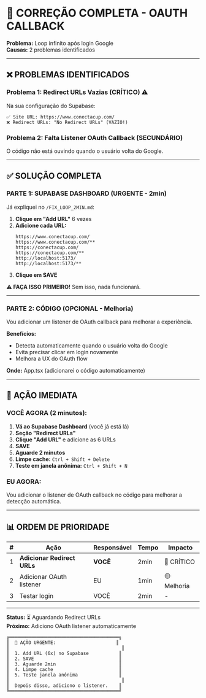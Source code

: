 # 🔧 CORREÇÃO COMPLETA - OAUTH CALLBACK

**Problema:** Loop infinito após login Google  
**Causas:** 2 problemas identificados  

---

## ❌ PROBLEMAS IDENTIFICADOS

### **Problema 1: Redirect URLs Vazias (CRÍTICO)** ⚠️
Na sua configuração do Supabase:
```
✅ Site URL: https://www.conectacup.com/
❌ Redirect URLs: "No Redirect URLs" (VAZIO!)
```

### **Problema 2: Falta Listener OAuth Callback (SECUNDÁRIO)**
O código não está ouvindo quando o usuário volta do Google.

---

## ✅ SOLUÇÃO COMPLETA

### **PARTE 1: SUPABASE DASHBOARD (URGENTE - 2min)**

Já expliquei no `/FIX_LOOP_2MIN.md`:

1. **Clique em "Add URL"** 6 vezes
2. **Adicione cada URL:**
   ```
   https://www.conectacup.com/
   https://www.conectacup.com/**
   https://conectacup.com/
   https://conectacup.com/**
   http://localhost:5173/
   http://localhost:5173/**
   ```
3. **Clique em SAVE**

**⚠️ FAÇA ISSO PRIMEIRO!** Sem isso, nada funcionará.

---

### **PARTE 2: CÓDIGO (OPCIONAL - Melhoria)**

Vou adicionar um listener de OAuth callback para melhorar a experiência.

**Benefícios:**
- Detecta automaticamente quando o usuário volta do Google
- Evita precisar clicar em login novamente
- Melhora a UX do OAuth flow

**Onde:** App.tsx (adicionarei o código automaticamente)

---

## 🎯 AÇÃO IMEDIATA

### **VOCÊ AGORA (2 minutos):**

1. **Vá ao Supabase Dashboard** (você já está lá)
2. **Seção "Redirect URLs"**
3. **Clique "Add URL"** e adicione as 6 URLs
4. **SAVE**
5. **Aguarde 2 minutos**
6. **Limpe cache:** `Ctrl + Shift + Delete`
7. **Teste em janela anônima:** `Ctrl + Shift + N`

### **EU AGORA:**

Vou adicionar o listener de OAuth callback no código para melhorar a detecção automática.

---

## 📊 ORDEM DE PRIORIDADE

| # | Ação | Responsável | Tempo | Impacto |
|---|------|-------------|-------|---------|
| 1 | **Adicionar Redirect URLs** | **VOCÊ** | 2min | 🔴 CRÍTICO |
| 2 | Adicionar OAuth listener | EU | 1min | 🟡 Melhoria |
| 3 | Testar login | VOCÊ | 2min | - |

---

**Status:** ⏳ Aguardando Redirect URLs  
**Próximo:** Adiciono OAuth listener automaticamente

```
╔════════════════════════════════════════╗
║  🚨 AÇÃO URGENTE:                      ║
║                                         ║
║  1. Add URL (6x) no Supabase           ║
║  2. SAVE                               ║
║  3. Aguarde 2min                       ║
║  4. Limpe cache                        ║
║  5. Teste janela anônima               ║
║                                         ║
║  Depois disso, adiciono o listener.    ║
╚════════════════════════════════════════╝
```

